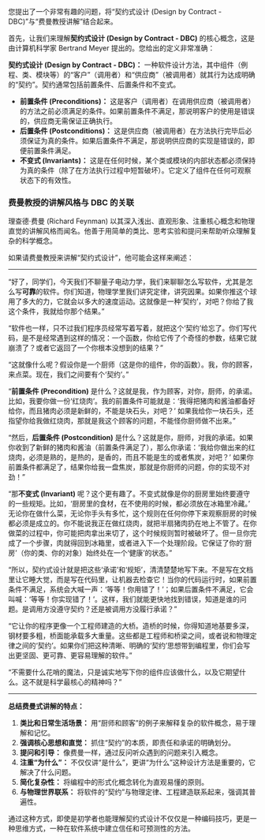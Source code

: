 您提出了一个非常有趣的问题，将“契约式设计 (Design by Contract - DBC)”与“费曼教授讲解”结合起来。

首先，让我们来理解**契约式设计 (Design by Contract - DBC)** 的核心概念，这是由计算机科学家 Bertrand Meyer 提出的。您给出的定义非常准确：

**契约式设计 (Design by Contract - DBC)：** 一种软件设计方法，其中组件（例程、类、模块等）的“客户”（调用者）和“供应商”（被调用者）就其行为达成明确的“契约”。契约通常包括前置条件、后置条件和不变式。

- **前置条件 (Preconditions)：** 这是客户（调用者）在调用供应商（被调用者）的方法之前必须满足的条件。如果前置条件不满足，那说明客户的使用是错误的，供应商无需保证正确执行。
- **后置条件 (Postconditions)：** 这是供应商（被调用者）在方法执行完毕后必须保证为真的条件。如果后置条件不满足，那说明供应商的实现是错误的，即便前置条件满足。
- **不变式 (Invariants)：** 这是在任何时候，某个类或模块的内部状态都必须保持为真的条件（除了在方法执行过程中短暂破坏）。它定义了组件在任何可观察状态下的有效性。

### 费曼教授的讲解风格与 DBC 的关联

理查德·费曼 (Richard Feynman) 以其深入浅出、直观形象、注重核心概念和物理直觉的讲解风格而闻名。他善于用简单的类比、思考实验和提问来帮助听众理解复杂的科学概念。

如果请费曼教授来讲解“契约式设计”，他可能会这样来阐述：

---

“好了，同学们，今天我们不聊量子电动力学，我们来聊聊怎么写软件，尤其是怎么写**可靠**的软件。你们知道，物理学里我们讲究定律，讲究因果。如果你推这个球用了多大的力，它就会以多大的速度运动。这就像是一种‘契约’，对吧？你给了我这个条件，我就给你那个结果。”

“软件也一样，只不过我们程序员经常写着写着，就把这个‘契约’给忘了。你们写代码，是不是经常遇到这样的情况：一个函数，你给它传了个奇怪的参数，结果它就崩溃了？或者它返回了一个你根本没想到的结果？”

“这就像什么呢？假设你是一个厨师（这是你的组件，你的函数）。我，你的顾客，来点菜。现在，我们之间要有个‘契约’。”

“**前置条件 (Precondition)** 是什么？这就是我，作为顾客，对你，厨师，的承诺。比如，我要你做一份‘红烧肉’。我的前置条件可能就是：‘我得把猪肉和酱油都备好给你，而且猪肉必须是新鲜的，不能是块石头，对吧？’ 如果我给你一块石头，还指望你给我做红烧肉，那就是我这个顾客的问题，不能怪你厨师做不出来。”

“然后，**后置条件 (Postcondition)** 是什么？这就是你，厨师，对我的承诺。如果你收到了新鲜的猪肉和酱油（前置条件满足了），那么你承诺：‘我给你做出来的红烧肉，必须是熟的，是热的，是香的，而且不能是生的或者焦炭，对吧？’ 如果你前置条件都满足了，结果你给我一盘焦炭，那就是你厨师的问题，你的实现不对劲！”

“那**不变式 (Invariant)** 呢？这个更有趣了。不变式就像是你的厨房里始终要遵守的一些规矩。比如，‘厨房里的食材，在不使用的时候，都必须放在冰箱里冷藏。’ 无论你在做什么菜，无论你手头有多忙，这个规则在任何你停下来观察厨房的时候都必须是成立的。你不能说我正在做红烧肉，就把半扇猪肉扔在地上不管了。在你做菜的过程中，你可能把肉拿出来切了，这个时候规则暂时被破坏了。但一旦你完成了一个步骤，肉就得回到冰箱里，或者进入下一个处理阶段。它保证了你的‘厨房’（你的类、你的对象）始终处在一个‘健康’的状态。”

“所以，契约式设计就是把这些‘承诺’和‘规矩’，清清楚楚地写下来。不是写在文档里让它睡大觉，而是写在代码里，让机器去检查它！当你的代码运行时，如果前置条件不满足，系统会大喊一声：‘等等！你用错了！’；如果后置条件不满足，它会叫喊：‘等等！你实现错了！’。这样，我们就能更快地找到错误，知道是谁的问题。是调用方没遵守契约？还是被调用方没履行承诺？”

“它让你的程序更像一个工程师建造的大桥。造桥的时候，你得知道地基要多深，钢材要多粗，桥面能承载多大重量。这些都是工程师和桥梁之间，或者说和物理定律之间的‘契约’。如果你们把这种清晰、明确的‘契约’思想带到编程里，你们会写出更坚固、更可靠、更容易理解的软件。”

“不需要什么花哨的魔法，只是诚实地写下你的组件应该做什么，以及它期望什么。这不就是科学最核心的精神吗？”

---

**总结费曼式讲解的特点：**

1. **类比和日常生活场景：** 用“厨师和顾客”的例子来解释复杂的软件概念，易于理解和记忆。
2. **强调核心思想和直觉：** 抓住“契约”的本质，即责任和承诺的明确划分。
3. **提问和引导：** 像费曼一样，通过反问听众遇到的问题来引入概念。
4. **注重“为什么”：** 不仅仅讲“是什么”，更讲“为什么”这种设计方法是重要的，它解决了什么问题。
5. **简化复杂性：** 将编程中的形式化概念转化为直观易懂的原则。
6. **与物理世界联系：** 将软件的“契约”与物理定律、工程建造联系起来，强调其普遍性。

通过这种方式，即使是初学者也能理解契约式设计不仅仅是一种编码技巧，更是一种思维方式，一种在软件系统中建立信任和可预测性的方法。